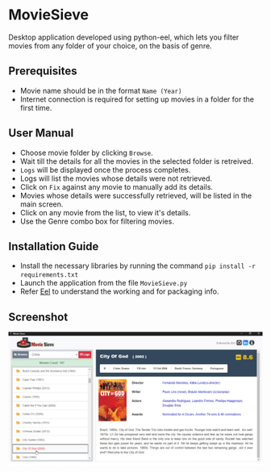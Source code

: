 # MovieSieve
Desktop application developed using python-eel, which lets you filter movies from any folder of your choice, on the basis of genre.


## Prerequisites
- Movie name should be in the format `Name (Year)`
- Internet connection is required for setting up movies in a folder for the first time.

## User Manual
- Choose movie folder by clicking  `Browse`.
- Wait till the details for all the movies in the selected folder is retreived.
- `Logs` will be displayed once the process completes.
- Logs will list the movies whose details were not retrieved.
- Click on `Fix` against any movie to manually add its details.
- Movies whose details were successfully retrieved, will be listed in the main screen.
- Click on any movie from the list, to view it's details.
- Use the Genre combo box for filtering movies.

## Installation Guide
- Install the necessary libraries by running the command `pip install -r requirements.txt`
- Launch the application from the file `MovieSieve.py`
- Refer [Eel](https://github.com/ChrisKnott/Eel) to understand the working and for packaging info.

## Screenshot
![MovieSieve](https://github.com/mochatek/MovieSieve/blob/master/screenshot.png)
